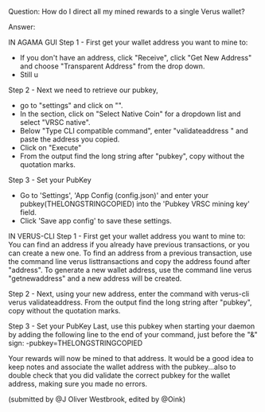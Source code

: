 
Question: How do I direct all my mined rewards to a single Verus wallet?

Answer:

IN AGAMA GUI
Step 1 - First get your wallet address you want to mine to:
- If you don't have an address, click "Receive", click "Get New Address" and choose "Transparent Address" from the drop down.
- Still u

Step 2 - Next we need to retrieve our pubkey,
- go to "settings" and click on "<CLI>". 
- In the <CLI> section, click on "Select Native Coin" for a dropdown list and select "VRSC native".
- Below "Type CLI compatible command", enter "validateaddress " and paste the address you copied.
- Click on "Execute"
- From the output find the long string after "pubkey", copy without the quotation marks.

Step 3 - Set your PubKey
- Go to 'Settings', 'App Config (config.json)' and enter your pubkey(THELONGSTRINGCOPIED) into the 'Pubkey VRSC mining key' field.
- Click 'Save app config' to save these settings.

IN VERUS-CLI
Step 1 - First get your wallet address you want to mine to:
You can find an address if you already have previous transactions, or you can create a new one.  To find an address from a previous transaction, use the command line verus listtransactions and copy the address found after "address".
To generate a new wallet address, use the command line verus "getnewaddress" and a new address will be created.

Step 2 - Next, using your new address, enter the command with verus-cli verus validateaddress. From the output find the long string after "pubkey", copy without the quotation marks.

Step 3 - Set your PubKey
Last, use this pubkey when starting your daemon by adding the following line to the end of your command, just before the "&" sign: -pubkey=THELONGSTRINGCOPIED

Your rewards will now be mined to that address.  It would be a good idea to keep notes and associate the wallet address with the pubkey...also to double check that you did validate the correct pubkey for the wallet address, making sure you made no errors.

(submitted by @J Oliver Westbrook, edited by @Oink)
